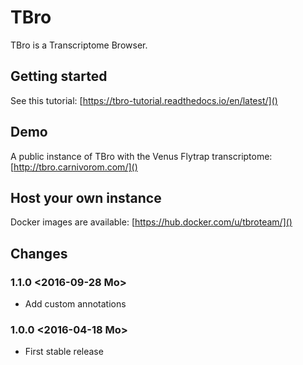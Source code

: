 # TBro
TBro is a Transcriptome Browser.
## Getting started
See this tutorial: [https://tbro-tutorial.readthedocs.io/en/latest/]()
## Demo
A public instance of TBro with the Venus Flytrap transcriptome: [http://tbro.carnivorom.com/]()
## Host your own instance
Docker images are available: [https://hub.docker.com/u/tbroteam/]()
## Changes
### 1.1.0 <2016-09-28 Mo>
 - Add custom annotations
### 1.0.0 <2016-04-18 Mo>
 - First stable release
